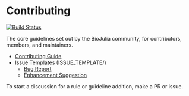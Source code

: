 # Contributing

[![Build Status](https://travis-ci.org/BioJulia/Contributing.svg?branch=master)](https://travis-ci.org/BioJulia/Contributing)

The core guidelines set out by the BioJulia community, for contributors, members,
and maintainers.

* [Contributing Guide](CONTRIBUTING.md)
* Issue Templates (ISSUE_TEMPLATE/)
    * [Bug Report](ISSUE_TEMPLATE/BUG_REPORT.md)
    * [Enhancement Suggestion](ISSUE_TEMPLATE/BUG_REPORT.md)






To start a discussion for a rule or guideline addition, make a PR or issue.
